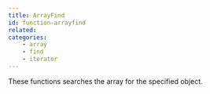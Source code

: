 ```yaml
---
title: ArrayFind
id: function-arrayfind
related:
categories:
    - array
    - find
    - iterator
---
```


These functions searches the array for the specified object.